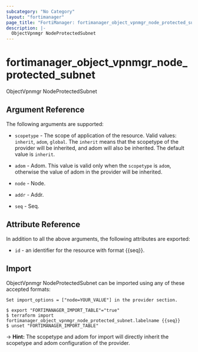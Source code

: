```yaml
---
subcategory: "No Category"
layout: "fortimanager"
page_title: "FortiManager: fortimanager_object_vpnmgr_node_protected_subnet"
description: |-
  ObjectVpnmgr NodeProtectedSubnet
---
```


# fortimanager_object_vpnmgr_node_protected_subnet
ObjectVpnmgr NodeProtectedSubnet

## Argument Reference


The following arguments are supported:

* `scopetype` - The scope of application of the resource. Valid values: `inherit`, `adom`, `global`. The `inherit` means that the scopetype of the provider will be inherited, and adom will also be inherited. The default value is `inherit`.
* `adom` - Adom. This value is valid only when the `scopetype` is `adom`, otherwise the value of adom in the provider will be inherited.
* `node` - Node.

* `addr` - Addr.
* `seq` - Seq.


## Attribute Reference

In addition to all the above arguments, the following attributes are exported:
* `id` - an identifier for the resource with format {{seq}}.

## Import

ObjectVpnmgr NodeProtectedSubnet can be imported using any of these accepted formats:
```
Set import_options = ["node=YOUR_VALUE"] in the provider section.

$ export "FORTIMANAGER_IMPORT_TABLE"="true"
$ terraform import fortimanager_object_vpnmgr_node_protected_subnet.labelname {{seq}}
$ unset "FORTIMANAGER_IMPORT_TABLE"
```
-> **Hint:** The scopetype and adom for import will directly inherit the scopetype and adom configuration of the provider.

